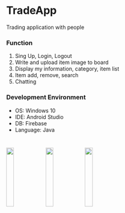 # TradeApp

Trading application with people

<h3>Function</h3>

1. Sing Up, Login, Logout
2. Write and upload item image to board
3. Display my information, category, item list
4. Item add, remove, search
5. Chatting


<h3>Development Environment</h3>

- OS: Windows 10
- IDE: Android Studio
- DB: Firebase
- Language: Java

#
#

<div>
<img src="https://user-images.githubusercontent.com/38622982/86523685-a7f83200-beaa-11ea-97a2-67f511601f8b.png" width="20%"></img>
<img src="https://user-images.githubusercontent.com/38622982/86523623-f6f19780-bea9-11ea-9a02-d208ddbf274d.png" width="20%"></img>
<img src="https://user-images.githubusercontent.com/38622982/86523651-37511580-beaa-11ea-84e9-b6d357451483.png" width="20%"></img>
</div>
